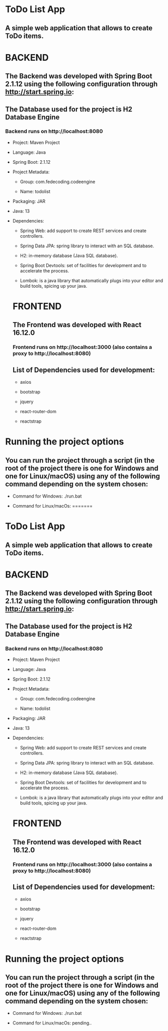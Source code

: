 # ToDo List App

## A simple web application that allows to create ToDo items.

# BACKEND

## The Backend was developed with Spring Boot 2.1.12 using the following configuration through http://start.spring.io:

## The Database used for the project is H2 Database Engine

### Backend runs on http://localhost:8080

- Project: Maven Project

- Language: Java

- Spring Boot: 2.1.12

- Project Metadata:

  - Group: com.fedecoding.codeengine

  - Name: todolist

- Packaging: JAR

- Java: 13

- Dependencies:

  - Spring Web: add support to create REST services and create controllers.

  - Spring Data JPA: spring library to interact with an SQL database.

  - H2: in-memory database (Java SQL database).

  - Spring Boot Devtools: set of facilities for development and to accelerate the process.

  - Lombok: is a java library that automatically plugs into your editor and build tools, spicing up your java.

  # FRONTEND

  ## The Frontend was developed with React 16.12.0

  ### Frontend runs on http://localhost:3000 (also contains a proxy to http://localhost:8080)

  ## List of Dependencies used for development:

  - axios

  - bootstrap

  - jquery

  - react-router-dom

  - reactstrap

# Running the project options

## You can run the project through a script (in the root of the project there is one for Windows and one for Linux/macOS) using any of the following command depending on the system chosen:

- Command for Windows: ./run.bat

- Command for Linux/macOs:
=======
# ToDo List App
## A simple web application that allows to create ToDo items.

# BACKEND
## The Backend was developed with Spring Boot 2.1.12 using the following configuration through http://start.spring.io:

## The Database used for the project is H2 Database Engine

### Backend runs on http://localhost:8080

- Project: Maven Project

- Language: Java

- Spring Boot: 2.1.12

- Project Metadata:

  - Group: com.fedecoding.codeengine
  
  - Name: todolist
  
- Packaging: JAR

- Java: 13

- Dependencies:

  - Spring Web: add support to create REST services and create controllers.
  
  - Spring Data JPA: spring library to interact with an SQL database.
  
  - H2:  in-memory database (Java SQL database).
  
  - Spring Boot Devtools: set of facilities for development and to accelerate the process.
  
  - Lombok: is a java library that automatically plugs into your editor and build tools, spicing up your java.
  
  # FRONTEND
  ## The Frontend was developed with React 16.12.0 
  
  ### Frontend runs on http://localhost:3000 (also contains a proxy to http://localhost:8080)
  
  ## List of Dependencies used for development:
  
  - axios
  
  - bootstrap
  
  - jquery
  
  - react-router-dom
  
  - reactstrap
  
 # Running the project options
 ## You can run the project through a script (in the root of the project there is one for Windows and one for Linux/macOS) using any of the following command depending on the system chosen:
 
 - Command for Windows: ./run.bat
 
 - Command for Linux/macOs: pending..

